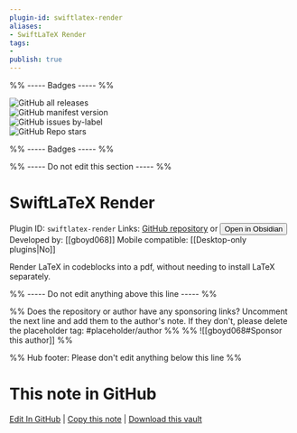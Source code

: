 ```yaml
---
plugin-id: swiftlatex-render
aliases:
- SwiftLaTeX Render
tags: 
- 
publish: true
---
```


%% ----- Badges ----- %%

![GitHub all releases](https://img.shields.io/github/downloads/gboyd068/obsidian-swiftlatex-render/total?color=573E7A&logo=github&style=for-the-badge)   
![GitHub manifest version](https://img.shields.io/github/manifest-json/v/gboyd068/obsidian-swiftlatex-render?color=573E7A&logo=github&style=for-the-badge)   
![GitHub issues by-label](https://img.shields.io/github/issues/gboyd068/obsidian-swiftlatex-render/help%20wanted?color=573E7A&logo=github&style=for-the-badge)   
![GitHub Repo stars](https://img.shields.io/github/stars/gboyd068/obsidian-swiftlatex-render?color=573E7A&logo=github&style=for-the-badge)

%% ----- Badges ----- %%

%% ----- Do not edit this section ----- %%

# SwiftLaTeX Render

Plugin ID: `swiftlatex-render`
Links: [GitHub repository](https://github.com/gboyd068/obsidian-swiftlatex-render) or [<button id=HH>Open in Obsidian</button>](obsidian://show-plugin?id=swiftlatex-render)
Developed by: [[gboyd068]]
Mobile compatible: [[Desktop-only plugins|No]]

Render LaTeX in codeblocks into a pdf, without needing to install LaTeX separately.

%% ----- Do not edit anything above this line ----- %% 

%% Does the repository or author have any sponsoring links? Uncomment the next line and add them to the author's note. If they don't, please delete the placeholder tag: #placeholder/author %%
%% ![[gboyd068#Sponsor this author]] %%

%% Hub footer: Please don't edit anything below this line %%

# This note in GitHub

<span class="git-footer">[Edit In GitHub](https://github.dev/obsidian-community/obsidian-hub/blob/main/02%20-%20Community%20Expansions/02.05%20All%20Community%20Expansions/Plugins/swiftlatex-render.md "git-hub-edit-note") | [Copy this note](https://raw.githubusercontent.com/obsidian-community/obsidian-hub/main/02%20-%20Community%20Expansions/02.05%20All%20Community%20Expansions/Plugins/swiftlatex-render.md "git-hub-copy-note") | [Download this vault](https://github.com/obsidian-community/obsidian-hub/archive/refs/heads/main.zip "git-hub-download-vault") </span>
